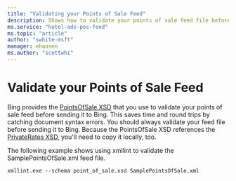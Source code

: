 ```yaml
---
title: "Validating your Points of Sale Feed"
description: Shows how to validate your points of sale feed file before sending it to Bing Ads.
ms.service: "hotel-ads-pos-feed"
ms.topic: "article"
author: "swhite-msft"
manager: ehansen
ms.author: "scottwhi"
---
```


# Validate your Points of Sale Feed

Bing provides the [PointsOfSale XSD](https://bhacstatic.blob.core.windows.net/schemas/point_of_sale.xsd) that you use to validate your points of sale feed before sending it to Bing. This saves time and round trips by catching document syntax errors. You should always validate your feed file before sending it to Bing. Because the PointsOfSale XSD references the [PrivateRates XSD](https://bhacstatic.blob.core.windows.net/schemas/private_rates.xsd), you'll need to copy it locally, too.

The following example shows using xmllint to validate the SamplePointsOfSale.xml feed file.

```
xmllint.exe --schema point_of_sale.xsd SamplePointsOfSale.xml
```
